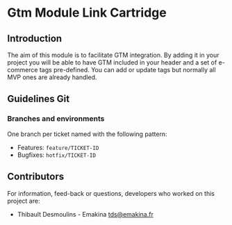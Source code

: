 Gtm Module Link Cartridge
======

## Introduction

The aim of this module is to facilitate GTM integration. By adding it in your project you will be able to 
have GTM included in your header and a set of e-commerce tags pre-defined. You can add or update tags but 
normally all MVP ones are already handled.


## Guidelines Git

### Branches and environments

One branch per ticket named with the following pattern:

* Features: `feature/TICKET-ID`
* Bugfixes: `hotfix/TICKET-ID`


## Contributors

For information, feed-back or questions, developers who worked on this project are:

* Thibault Desmoulins - Emakina [<tds@emakina.fr>](mailto:tds@emakina.fr)
